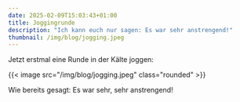 ```yaml
---
date: 2025-02-09T15:03:43+01:00
title: Joggingrunde
description: "Ich kann euch nur sagen: Es war sehr anstrengend!"
thumbnail: /img/blog/jogging.jpeg
---
```

Jetzt erstmal eine Runde in der Kälte joggen:

{{< image src="/img/blog/jogging.jpeg" class="rounded" >}}

Wie bereits gesagt: Es war sehr, sehr anstrengend!